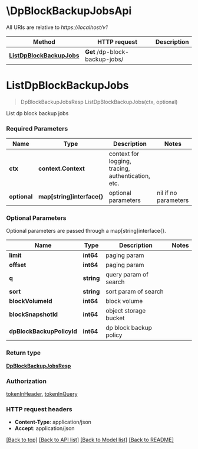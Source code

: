 # \DpBlockBackupJobsApi

All URIs are relative to *https://localhost/v1*

Method | HTTP request | Description
------------- | ------------- | -------------
[**ListDpBlockBackupJobs**](DpBlockBackupJobsApi.md#ListDpBlockBackupJobs) | **Get** /dp-block-backup-jobs/ | 


# **ListDpBlockBackupJobs**
> DpBlockBackupJobsResp ListDpBlockBackupJobs(ctx, optional)


List dp block backup jobs

### Required Parameters

Name | Type | Description  | Notes
------------- | ------------- | ------------- | -------------
 **ctx** | **context.Context** | context for logging, tracing, authentication, etc.
 **optional** | **map[string]interface{}** | optional parameters | nil if no parameters

### Optional Parameters
Optional parameters are passed through a map[string]interface{}.

Name | Type | Description  | Notes
------------- | ------------- | ------------- | -------------
 **limit** | **int64**| paging param | 
 **offset** | **int64**| paging param | 
 **q** | **string**| query param of search | 
 **sort** | **string**| sort param of search | 
 **blockVolumeId** | **int64**| block volume | 
 **blockSnapshotId** | **int64**| object storage bucket | 
 **dpBlockBackupPolicyId** | **int64**| dp block backup policy | 

### Return type

[**DpBlockBackupJobsResp**](DpBlockBackupJobsResp.md)

### Authorization

[tokenInHeader](../README.md#tokenInHeader), [tokenInQuery](../README.md#tokenInQuery)

### HTTP request headers

 - **Content-Type**: application/json
 - **Accept**: application/json

[[Back to top]](#) [[Back to API list]](../README.md#documentation-for-api-endpoints) [[Back to Model list]](../README.md#documentation-for-models) [[Back to README]](../README.md)

